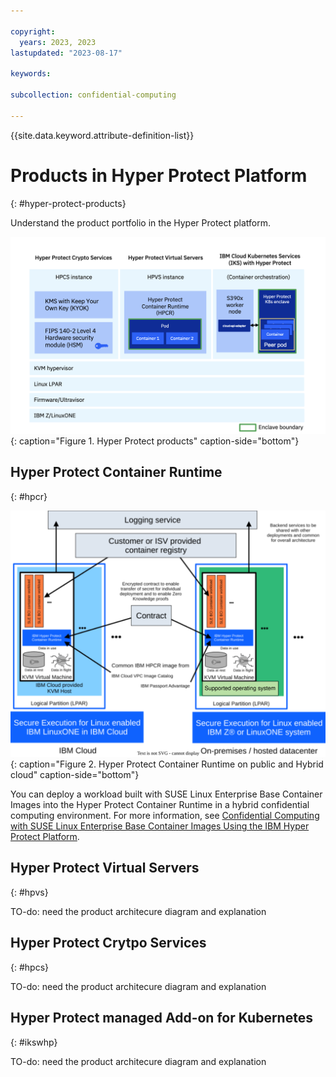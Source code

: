 ```yaml
---

copyright:
  years: 2023, 2023
lastupdated: "2023-08-17"

keywords: 

subcollection: confidential-computing

---
```


{{site.data.keyword.attribute-definition-list}}

# Products in Hyper Protect Platform
{: #hyper-protect-products}

Understand the product portfolio in the Hyper Protect platform.


![Hyper Protect products](../images/hyper-protect-platform.png){: caption="Figure 1. Hyper Protect products" caption-side="bottom"}


## Hyper Protect Container Runtime
{: #hpcr}


![Hyper Protect Container Runtime on public and Hybrid cloud](../images/hpcr-hybrid.svg){: caption="Figure 2. Hyper Protect Container Runtime on public and Hybrid cloud" caption-side="bottom"}


You can deploy a workload built with SUSE Linux Enterprise Base Container Images into the Hyper Protect Container Runtime in a hybrid confidential computing environment. For more information, see [Confidential Computing with SUSE Linux Enterprise Base Container Images Using the IBM Hyper Protect Platform](https://documentation.suse.com/trd/linux/single-html/gs_sles_ibm-hpvs).


## Hyper Protect Virtual Servers
{: #hpvs}




TO-do:  need the product architecure diagram and explanation


## Hyper Protect Crytpo Services
{: #hpcs}

TO-do:  need the product architecure diagram and explanation


## Hyper Protect managed Add-on for Kubernetes
{: #ikswhp}

TO-do:  need the product architecure diagram and explanation